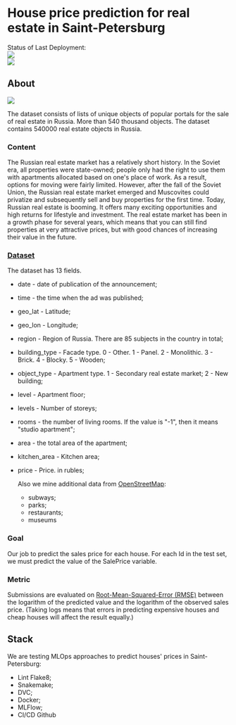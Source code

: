 # House price prediction for real estate in Saint-Petersburg

Status of Last Deployment: <br>
<img src="https://github.com/dubrovin-sudo/house-prediction/workflows/Flake8/badge.svg?branch=feature"><br>
<img src="https://github.com/dubrovin-sudo/house-prediction/workflows/Docker/badge.svg?branch=feature"><br>

## About

![](https://wallpaperaccess.com/full/508402.jpg)

The dataset consists of lists of unique objects of popular portals for the sale of real estate in Russia. More than 540 thousand objects.
The dataset contains 540000 real estate objects in Russia.

### Content

The Russian real estate market has a relatively short history. In the Soviet era, all properties were state-owned; people only had the right to use them with apartments allocated based on one's place of work. As a result, options for moving were fairly limited. However, after the fall of the Soviet Union, the Russian real estate market emerged and Muscovites could privatize and subsequently sell and buy properties for the first time. Today, Russian real estate is booming. It offers many exciting opportunities and high returns for lifestyle and investment.
The real estate market has been in a growth phase for several years, which means that you can still find properties at very attractive prices, but with good chances of increasing their value in the future.

### [Dataset](https://www.kaggle.com/datasets/mrdaniilak/russia-real-estate-20182021)

The dataset has 13 fields.

- date - date of publication of the announcement;

- time - the time when the ad was published;

- geo_lat - Latitude;

- geo_lon - Longitude;

- region - Region of Russia. There are 85 subjects in the country in total;

- building_type - Facade type. 0 - Other. 1 - Panel. 2 - Monolithic. 3 - Brick. 4 - Blocky. 5 - Wooden;

- object_type - Apartment type. 1 - Secondary real estate market; 2 - New building;

- level - Apartment floor;

- levels - Number of storeys;

- rooms - the number of living rooms. If the value is "-1", then it means "studio apartment";

- area - the total area of the apartment;

- kitchen_area - Kitchen area;

- price - Price. in rubles;

  Also we mine additional data from [OpenStreetMap](https://maps.mail.ru/osm/tools/overpass/):

  - subways;
  - parks;
  - restaurants;
  - museums

### Goal

Our job to predict the sales price for each house. For each Id in the test set,  we must predict the value of the SalePrice variable. 

### Metric

Submissions are evaluated on [Root-Mean-Squared-Error (RMSE)](https://en.wikipedia.org/wiki/Root-mean-square_deviation) between the logarithm of the predicted value and the logarithm of the observed sales price. (Taking logs means that errors in predicting expensive houses and cheap houses will affect the result equally.)



## Stack

We are testing MLOps approaches to predict houses' prices in Saint-Petersburg:

- Lint Flake8;
- Snakemake;
- DVC;
- Docker;
- MLFlow;
- CI/CD Github
